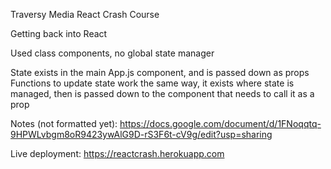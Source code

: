Traversy Media React Crash Course

Getting back into React

Used class components, no global state manager

State exists in the main App.js component, and is passed down as props
Functions to update state work the same way, it exists where state is managed, then is passed down to the component that needs to call it as a prop

Notes (not formatted yet):
https://docs.google.com/document/d/1FNoqqtq-9HPWLvbgm8oR9423ywAlG9D-rS3F6t-cV9g/edit?usp=sharing

Live deployment:
https://reactcrash.herokuapp.com
